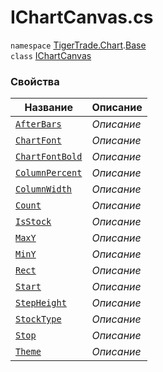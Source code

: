 
# IChartCanvas.cs
`namespace` [TigerTrade.Chart](../../../../TigerTrade.Chart.md).[Base](../../../../TigerTrade.Chart/Base.md)  
    `class` [IChartCanvas](../../IChartCanvas.cs.md)

### Свойства
| Название | Описание |
| --- | --- |
| [`AfterBars`](./Свойства/AfterBars.md) | *Описание* |
| [`ChartFont`](./Свойства/ChartFont.md) | *Описание* |
| [`ChartFontBold`](./Свойства/ChartFontBold.md) | *Описание* |
| [`ColumnPercent`](./Свойства/ColumnPercent.md) | *Описание* |
| [`ColumnWidth`](./Свойства/ColumnWidth.md) | *Описание* |
| [`Count`](./Свойства/Count.md) | *Описание* |
| [`IsStock`](./Свойства/IsStock.md) | *Описание* |
| [`MaxY`](./Свойства/MaxY.md) | *Описание* |
| [`MinY`](./Свойства/MinY.md) | *Описание* |
| [`Rect`](./Свойства/Rect.md) | *Описание* |
| [`Start`](./Свойства/Start.md) | *Описание* |
| [`StepHeight`](./Свойства/StepHeight.md) | *Описание* |
| [`StockType`](./Свойства/StockType.md) | *Описание* |
| [`Stop`](./Свойства/Stop.md) | *Описание* |
| [`Theme`](./Свойства/Theme.md) | *Описание* |
